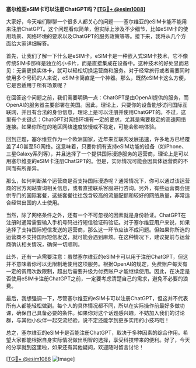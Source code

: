 **塞尔维亚eSIM卡可以注册ChatGPT吗？[[TG💪+ @esim1088](https://t.me/s/esim1088)]**

大家好，今天咱们聊聊一个很多人都关心的问题——塞尔维亚的eSIM卡能不能用来注册ChatGPT。这个问题看似简单，但实际上涉及不少细节，比如eSIM卡的使用场景、网络环境的要求以及ChatGPT的服务政策等等。接下来，我将从几个方面给大家详细解答。

首先，让我们了解一下什么是eSIM卡。eSIM卡是一种嵌入式SIM卡技术，它不像传统SIM卡那样是独立的小卡片，而是直接集成在设备中。这种技术的好处显而易见：无需更换实体卡，就可以轻松切换运营商和服务。对于经常旅行或者需要同时使用多个号码的人来说，eSIM卡简直是一个神器。那么，既然eSIM卡这么方便，它是否适用于所有场景呢？

在回答这个问题之前，我们需要明确一点：ChatGPT是由OpenAI提供的服务，而OpenAI的服务器主要部署在美国。因此，理论上，只要你的设备能够访问国际互联网，并且有合法的身份信息，理论上是可以注册并使用ChatGPT的。不过，这里有个关键点：ChatGPT对网络环境有一定的要求，尤其是需要稳定的高速网络连接。如果你所在的地区网络速度较慢或不稳定，可能会影响体验。

回到正题，塞尔维亚作为一个欧洲国家，近年来互联网发展迅速，许多地方已经覆盖了4G甚至5G网络。这意味着，只要你拥有支持eSIM功能的设备（如iPhone、三星Galaxy系列等），并且选择了一个提供国际漫游服务的运营商，理论上是可以用塞尔维亚的eSIM卡注册ChatGPT的。但是，实际情况可能会因具体运营商的不同而有所差异。

那么，如何判断某个运营商是否支持国际漫游呢？通常情况下，你可以通过该运营商的官方网站查询相关信息，或者直接联系客服进行咨询。另外，有些运营商会提供专门的国际套餐，这些套餐往往包含较高的流量配额和较好的网络质量，非常适合经常出国的人士使用。

当然，除了网络条件之外，还有一个不可忽视的因素就是身份验证。ChatGPT在注册时通常需要输入手机号码进行短信验证码验证。对于塞尔维亚用户来说，如果选择了支持国际短信发送的运营商，那么这一环节应该不成问题。但如果你所选的运营商不支持国际短信发送，就可能会遇到麻烦。在这种情况下，建议提前与运营商确认相关情况，确保一切顺利。

此外，还有一点需要注意：虽然塞尔维亚的eSIM卡可以用于注册ChatGPT，但这并不意味着你可以无限制地使用这项服务。根据OpenAI的规定，免费账户每天有一定的调用次数限制，超出后需要升级为付费账户才能继续使用。因此，在决定是否使用eSIM卡注册ChatGPT之前，一定要考虑清楚自己的需求，避免不必要的浪费。

最后，我想强调一下，尽管塞尔维亚的eSIM卡可以注册ChatGPT，但这并不代表所有人都能轻松做到。每个人的具体情况都不同，所以在实际操作前最好多做功课，确保自己具备必要的条件。如果你对这个话题感兴趣，不妨加入我们的讨论群，与其他小伙伴一起交流经验，说不定还能学到更多实用的小技巧哦！

总之，塞尔维亚的eSIM卡是否能注册ChatGPT，取决于多种因素的综合作用。希望大家都能根据自身实际情况做出明智的选择，享受科技带来的便利。好了，今天的分享就到这里啦，如果还有其他疑问，欢迎随时留言讨论！

[[TG💪+ @esim1088](https://t.me/s/esim1088) ![Image](https://i.postimg.cc/4NQfJmqS/Snipaste-2025-05-13-00-14-12.png)]